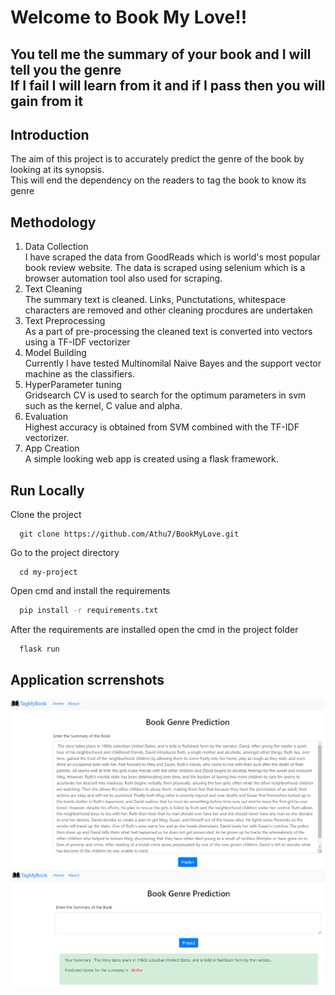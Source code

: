 # Welcome to Book My Love!! 
## You tell me the summary of your book and I will tell you the genre<br> If I fail I will learn from it and if I pass then you will gain from it<br>

## Introduction 
The aim of this project is to accurately predict the genre of the book by looking at its synopsis.<br>
This will end the dependency on the readers to tag the book to know its genre <br>

## Methodology
1. Data Collection <br>
I have scraped the data from GoodReads which is world's most popular book review website. The data is scraped using selenium which is a browser automation tool also used for scraping.  
2. Text Cleaning <br>
The summary text is cleaned. Links, Punctutations, whitespace characters are removed and other cleaning procdures are undertaken
3. Text Preprocessing <br>
As a part of pre-processing the cleaned text is converted into vectors using a TF-IDF vectorizer
4. Model Building<br>
Currently I have tested Multinomilal Naive Bayes and the support vector machine as the classifiers. 
5. HyperParameter tuning <br> 
Gridsearch CV is used to search for the optimum parameters in svm such as the kernel, C value and alpha.
6. Evaluation <br>
Highest accuracy is obtained from SVM combined with the TF-IDF vectorizer.
7. App Creation<br>
A simple looking web app is created using a flask framework.

## Run Locally
Clone the project

```
  git clone https://github.com/Athu7/BookMyLove.git
```

Go to the project directory

```
  cd my-project
```

Open cmd and install the requirements

```bash
  pip install -r requirements.txt
```
After the requirements are installed open the cmd in the project folder 
```bash
  flask run
```

## Application scrrenshots

![App Screenshot](./Code/app1.png)<br>
![App Screenshot](./Code/app2.png)




